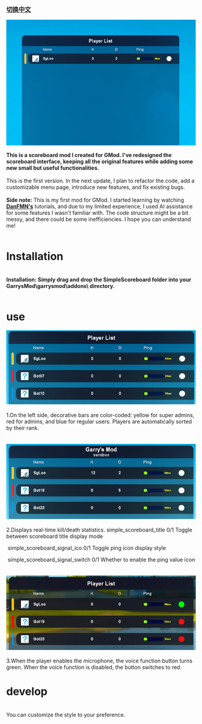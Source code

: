 ### [切换中文](./README-CN.md)
![01](https://github.com/DgLooSL/Gmod-SimpleScoreboard/blob/main/img/01.png?raw=true)

**This is a scoreboard mod I created for GMod. I've redesigned the scoreboard interface, keeping all the original features while adding some new small but useful functionalities.**</br></br>
This is the first version. In the next update, I plan to refactor the code, add a customizable menu page, introduce new features, and fix existing bugs.</br></br>
**Side note:** This is my first mod for GMod. I started learning by watching [**DanFMN's**](https://www.youtube.com/playlist?list=PLN1e9kVZIWewR9Tm48zbxdm1qiBEWYpJI) tutorials, and due to my limited experience, I used AI assistance for some features I wasn't familiar with. The code structure might be a bit messy, and there could be some inefficiencies. I hope you can understand me!
</br>
</br>
# Installation
</br>**Installation: Simply drag and drop the SimpleScoreboard folder into your GarrysMod\garrysmod\addons\ directory.**</br></br>
# use
![02](https://github.com/DgLooSL/Gmod-SimpleScoreboard/blob/main/img/02.png?raw=true)
</br></br>1.On the left side, decorative bars are color-coded: yellow for super admins, red for admins, and blue for regular users. Players are automatically sorted by their rank.</br></br></br>
![03](https://github.com/DgLooSL/Gmod-SimpleScoreboard/blob/main/img/03.png?raw=true)
</br></br>2.Displays real-time kill/death statistics.
          simple_scoreboard_title 0/1 Toggle between scoreboard title display mode

​          simple_scoreboard_signal_ico 0/1 Toggle ping icon display style

​          simple_scoreboard_signal_switch 0/1 Whether to enable the ping value icon
          </br></br></br>
![04](https://github.com/DgLooSL/Gmod-SimpleScoreboard/blob/main/img/04.png?raw=true)
</br></br>3.When the player enables the microphone, the voice function button turns green. When the voice function is disabled, the button switches to red.
# develop
</br>You can customize the style to your preference.
